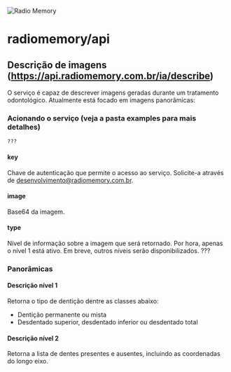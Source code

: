 ![Radio Memory](https://radiomemory.com.br/wp-content/uploads/2020/02/logo-site-com-borda.png)
# radiomemory/api

## Descrição de imagens (https://api.radiomemory.com.br/ia/describe)
O serviço é capaz de descrever imagens geradas durante um tratamento odontológico. Atualmente está focado em imagens panorâmicas:

### Acionando o serviço (veja a pasta examples para mais detalhes)

```
???
```
#### key
Chave de autenticação que permite o acesso ao serviço. Solicite-a através de desenvolvimento@radiomemory.com.br.
#### image
Base64 da imagem.
#### type
Nível de informação sobre a imagem que será retornado. Por hora, apenas o nível 1 está ativo. Em breve, outros níveis serão disponibilizados.
???

### Panorâmicas

#### Descrição nível 1
Retorna o tipo de dentição dentre as classes abaixo:
* Dentição permanente ou mista
* Desdentado superior, desdentado inferior ou desdentado total

#### Descrição nível 2
Retorna a lista de dentes presentes e ausentes, incluindo as coordenadas do longo eixo.
